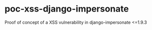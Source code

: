 # poc-xss-django-impersonate
Proof of concept of a XSS vulnerability in django-impersonate &lt;=1.9.3

